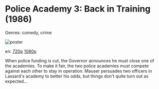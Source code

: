# Police Academy 3: Back in Training (1986)

Genres: comedy, crime

![poster](http://image.tmdb.org/t/p/w500/A0WHx049ty1RJ57XeQwweRxhHbW.jpg)

en:
  [720p](magnet:?xt=urn:btih:704DB5AF83B0D2DD25188C41BF83255C4ACE9F6D&tr=udp://glotorrents.pw:6969/announce&tr=udp://tracker.opentrackr.org:1337/announce&tr=udp://torrent.gresille.org:80/announce&tr=udp://tracker.openbittorrent.com:80&tr=udp://tracker.coppersurfer.tk:6969&tr=udp://tracker.leechers-paradise.org:6969&tr=udp://p4p.arenabg.ch:1337&tr=udp://tracker.internetwarriors.net:1337)
  [1080p](magnet:?xt=urn:btih:5257EB7A3FEC935742326CDC3A940564DCD55DB2&tr=udp://glotorrents.pw:6969/announce&tr=udp://tracker.opentrackr.org:1337/announce&tr=udp://torrent.gresille.org:80/announce&tr=udp://tracker.openbittorrent.com:80&tr=udp://tracker.coppersurfer.tk:6969&tr=udp://tracker.leechers-paradise.org:6969&tr=udp://p4p.arenabg.ch:1337&tr=udp://tracker.internetwarriors.net:1337)
  


When police funding is cut, the Governor announces he must close one of the academies. To make it fair, the two police academies must compete against each other to stay in operation. Mauser persuades two officers in Lassard's academy to better his odds, but things don't quite turn out as expected...